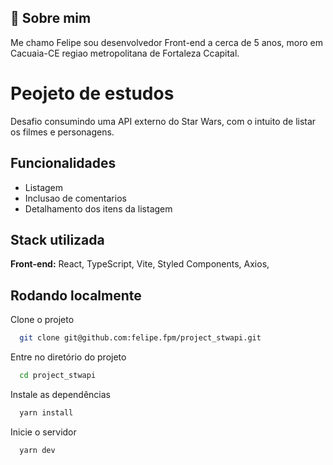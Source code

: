 
## 🚀 Sobre mim
Me chamo Felipe sou desenvolvedor Front-end a cerca de 5 anos, moro em Cacuaia-CE regiao metropolitana de Fortaleza Ccapital.


# Peojeto de estudos

Desafio consumindo uma API externo do Star Wars, com o intuito de listar os filmes e personagens.


## Funcionalidades

- Listagem
- Inclusao de comentarios
- Detalhamento dos itens da listagem


## Stack utilizada

**Front-end:** React, TypeScript, Vite, Styled Components, Axios, 


## Rodando localmente

Clone o projeto

```bash
  git clone git@github.com:felipe.fpm/project_stwapi.git
```

Entre no diretório do projeto

```bash
  cd project_stwapi
```

Instale as dependências

```bash
  yarn install
```

Inicie o servidor

```bash
  yarn dev
```

